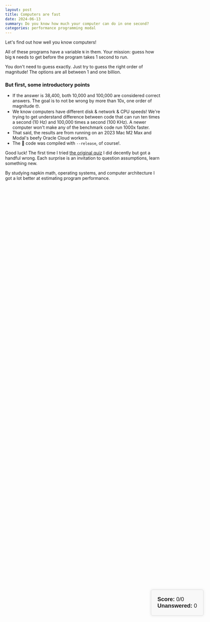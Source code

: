 ```yaml
---
layout: post
title: Computers are fast
date: 2024-06-13
summary: Do you know how much your computer can do in one second?
categories: performance programming modal
---
```


Let's find out how well you know computers! 

All of these programs have a variable `N` in them. Your mission: guess how big `N` needs to get before the program takes 1 second to run.

You don't need to guess exactly. Just try to guess the right order of magnitude!
The options are all between 1 and one billion. 

### But first, some introductory points

- If the answer is 38,400, both 10,000 and 100,000 are considered correct answers. 
The goal is to not be wrong by more than 10x, one order of magnitude 🤓.
- We know computers have different disk & network & CPU speeds! We're trying to get understand difference between code that can run ten times a second (10 Hz) and 100,000 times a second (100 KHz). A newer computer won't make any of the benchmark code run 1000x faster.
- That said, the results are from running on an 2023 Mac M2 Max and Modal's beefy Oracle Cloud workers. 
- The 🦀 code was compiled with `--release`, of course!.

Good luck! The first time I tried [the original quiz](https://computers-are-fast.github.io/) I did decently but got a handful wrong. Each surprise is an invitation to question assumptions, learn something new.


<!-- Quiz -->
<div class="quiz-container">
    <div class="score-container">
        <strong>Score:</strong> <span id="score">0</span>/<span id="answered">0</span><br>
        <strong>Unanswered:</strong> <span id="unanswered">0</span>
    </div>
    <div id="quiz"></div>
</div>

<link rel="stylesheet" href="https://cdnjs.cloudflare.com/ajax/libs/highlight.js/11.9.0/styles/default.min.css">
<script src="https://cdnjs.cloudflare.com/ajax/libs/highlight.js/11.9.0/highlight.min.js"></script>
<script src="https://cdnjs.cloudflare.com/ajax/libs/highlight.js/11.9.0/languages/python.min.js"></script>
<script>
    const questions = [{"name": "bench_dict_mutation", "platform": "macOS-13.4-arm64-arm-64bit", "py_version": "3.11.7 (v3.11.7:fa7a6f2303, Dec  4 2023, 15:22:56) [Clang 13.0.0 (clang-1300.0.29.30)]", "py_version_trio": "3.11.7", "answer": 10000000, "answer_duration_ms": 1009.2619582079352, "estimated_n": 28180832, "bench_source": "d = {}\nmax_entries = 1000\nfor i in range(n):\n    d[i % max_entries] = i", "bench_doc": "Number to guess: How many entries can we add to a dictionary in a second?"}, {"name": "bench_loop", "platform": "macOS-13.4-arm64-arm-64bit", "py_version": "3.11.7 (v3.11.7:fa7a6f2303, Dec  4 2023, 15:22:56) [Clang 13.0.0 (clang-1300.0.29.30)]", "py_version_trio": "3.11.7", "answer": 100000000, "answer_duration_ms": 991.8014083988965, "estimated_n": 110140017, "bench_source": "for _ in range(n):\n    pass", "bench_doc": "Number to guess: How many iterations of an empty loop can we go through in a second?\n\nHints:\n- todo"}, {"name": "bench_parse_http_request", "platform": "macOS-13.4-arm64-arm-64bit", "py_version": "3.11.7 (v3.11.7:fa7a6f2303, Dec  4 2023, 15:22:56) [Clang 13.0.0 (clang-1300.0.29.30)]", "py_version_trio": "3.11.7", "answer": 10000, "answer_duration_ms": 987.7103500068188, "estimated_n": 75477, "bench_source": "class HTTPRequest(BaseHTTPRequestHandler):\n    def __init__(self, request_text):\n        self.rfile = BytesIO(request_text)\n        self.raw_requestline = self.rfile.readline()\n        self.error_code = self.error_message = None\n        self.parse_request()\n\n    def send_error(self, code, message):\n        self.error_code = code\n        self.error_message = message\n\nrequest_text = b\"\"\"GET / HTTP/1.1\nHost: localhost:8001\nConnection: keep-alive\nAccept: text/html,application/xhtml+xml,application/xml;q=0.9,image/webp,*/*;q=0.8\nUpgrade-Insecure-Requests: 1\nUser-Agent: Mozilla/5.0 (Macintosh; Intel Mac OS X 10_10_5) AppleWebKit/537.36 (KHTML, like Gecko) Chrome/45.0.2454.85 Safari/537.36\nAccept-Encoding: gzip, deflate, sdch\nAccept-Language: en-GB,en-US;q=0.8,en;q=0.6\n\"\"\"\nfor _ in range(n):\n    _ = HTTPRequest(request_text)", "bench_doc": "Number to guess: How many HTTP GET requests can we parse in a second?"}, {"name": "bench_run_python", "platform": "macOS-13.4-arm64-arm-64bit", "py_version": "3.11.7 (v3.11.7:fa7a6f2303, Dec  4 2023, 15:22:56) [Clang 13.0.0 (clang-1300.0.29.30)]", "py_version_trio": "3.11.7", "answer": 10, "answer_duration_ms": 925.1868666149676, "estimated_n": 73, "bench_source": "for _ in range(n):\n    subprocess.run(\"python3 -c ''\", shell=True, check=True)", "bench_doc": "Number to guess: How many times can we start the Python interpreter in a second?\n\nHints:\n- This is much less than 100 million :)"}, {"name": "bench_write_to_disk", "platform": "macOS-13.4-arm64-arm-64bit", "py_version": "3.11.7 (v3.11.7:fa7a6f2303, Dec  4 2023, 15:22:56) [Clang 13.0.0 (clang-1300.0.29.30)]", "py_version_trio": "3.11.7", "answer": 1000000000, "answer_duration_ms": 1001.9655417650939, "estimated_n": 3194939218, "bench_source": "def cleanup(f, name):\n    f.flush()\n    os.fsync(f.fileno())\n    f.close()\n    try:\n        os.remove(name)\n    except OSError:\n        pass\n\nchunk_size = 1_000_000  # 1 megabyte\ndata_chunk = b\"a\" * chunk_size\nname = \"/tmp/bench-write-to-disk\"\nbytes_written = 0\nwith open(name, 'wb') as f:\n    while bytes_written < n:\n        written = f.write(data_chunk)\n        bytes_written += chunk_size\n        assert written == chunk_size, \"incomplete disk write\"\n    cleanup(f, name)", "bench_doc": "Number to guess: How many bytes can we write to an output file in a second?\n\nHints: \n- we make sure everything is sync'd to disk before exiting :)"}, {"name": "bench_write_to_memory", "platform": "macOS-13.4-arm64-arm-64bit", "py_version": "3.11.7 (v3.11.7:fa7a6f2303, Dec  4 2023, 15:22:56) [Clang 13.0.0 (clang-1300.0.29.30)]", "py_version_trio": "3.11.7", "answer": 1000000000, "answer_duration_ms": 1080.905433371663, "estimated_n": 10668767230, "bench_source": "chunk_size = 1_000_000  # 1 megabyte\ndata_chunk = \"a\" * chunk_size\noutput = StringIO()\nbytes_written = 0\nwhile bytes_written < n:\n    _ = output.write(data_chunk)\n    bytes_written += chunk_size\noutput.getvalue()", "bench_doc": "Number to guess: How many bytes can we write to a string in memory in a second?"}];
    const options = [1, 10, 100, 1000, 10000, 100000, 1000000, 10000000, 100000000, 1000000000].map((n) => n.toLocaleString());
    let score = 0;
    let answered = 0;
    let unanswered = questions.length;
    function createQuiz() {
        const quizContainer = document.getElementById('quiz');
        questions.forEach((question, index) => {
            const questionDiv = document.createElement('div');
            questionDiv.className = 'question';
            const questionHeading = document.createElement('h3');
            questionHeading.textContent = question.name;
            questionDiv.appendChild(questionHeading);
            const questionText = document.createElement('p');
            questionText.textContent = question.bench_doc;
            questionDiv.appendChild(questionText);
            const questionPre = document.createElement('pre');
            const questionCode = document.createElement('code');
            questionPre.appendChild(questionCode);
            questionCode.textContent = question.bench_source;
            questionCode.classList.add('language-python');
            questionDiv.appendChild(questionPre);
            const optionsDiv = document.createElement('div');
            optionsDiv.className = 'options';
            options.forEach(option => {
                const button = document.createElement('button');
                button.textContent = option;
                button.onclick = () => checkAnswer(button, question.answer);
                optionsDiv.appendChild(button);
            });
            questionDiv.appendChild(optionsDiv);
            quizContainer.appendChild(questionDiv);
        });
        document.getElementById('unanswered').textContent = unanswered;
    }
    function checkAnswer(button, correctAnswer) {
        const allButtons = button.parentElement.children;
        for (let btn of allButtons) {
            btn.disabled = true;
            if (parseInt(btn.textContent.replace(/,/g, '')) === correctAnswer) {
                btn.classList.add('correct');
            }
        }
        if (parseInt(button.textContent.replace(/,/g, '')) !== correctAnswer) {
            button.classList.add('wrong');
        } else {
            score++;
            document.getElementById('score').textContent = score;
        }
        unanswered--;
        answered++;
        document.getElementById('score').textContent = score;
        document.getElementById('answered').textContent = answered;
        document.getElementById('unanswered').textContent = unanswered;
    }
    createQuiz();
    hljs.highlightAll();
</script>
<!-- End Quiz -->




By studying napkin math, operating systems, and computer architecture I got a lot better at estimating
program performance.


<style>
    .quiz-container {
        margin: 0 auto;
        font-family: Arial, sans-serif;
    }
    .question {
        margin-bottom: 20px;
        padding: 10px;
        border: 1px solid #ddd;
        border-radius: 5px;
    }
    .options button {
        margin: 5px;
        padding: 10px;
        font-size: 16px;
        cursor: pointer;
        border-style: solid;
        border-width: 1px;
        border-radius: 0.25em;
        border-color: hsla(0, 0%, 0%, .2);
    }
    .correct {
        background-color: green;
        color: white;
    }
    .wrong {
        background-color: red;
        color: white;
    }
    pre {
        padding: 0;
    }
    .score-container {
        position: fixed;
        right: 5em;
        top: 50%;
        transform: translateY(-50%);
        padding: 20px;
        background: #f8f8f8;
        border: 1px solid #ddd;
        border-radius: 5px;
        box-shadow: 0 0 10px rgba(0,0,0,0.1);
        font-size: 18px;
    }
</style>
